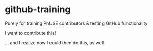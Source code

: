 # github-training
Purely for training PhUSE contributors &amp; testing GitHub functionality

I want to contribute this!

  ... and I realize now I could then do this, as well.
